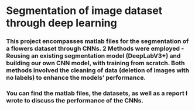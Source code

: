 # Segmentation of image dataset through deep learning

### This project encompasses matlab files for the segmentation of a flowers dataset through CNNs. 2 Methods were employed - Reusing an existing segmentation model (DeepLabV3+) and building our own CNN model, with training from scratch. Both methods involved the cleaning of data (deletion of images with no labels) to enhance the models’ performance.

### You can find the matlab files, the datasets, as well as a report I wrote to discuss the performance of the CNNs.